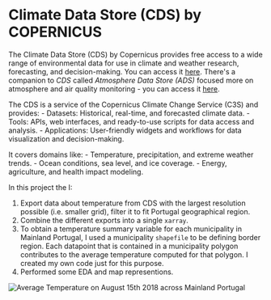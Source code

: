 # Climate Data Store (CDS) by COPERNICUS

The Climate Data Store (CDS) by Copernicus provides free access to a wide range of environmental data for use in climate and weather research, forecasting, and decision-making. You can access it [here](https://cds.climate.copernicus.eu/datasets). There's a companion to *CDS* called *Atmosphere Data Store (ADS)* focused more on atmosphere and air quality monitoring - you can access it [here](https://ads.atmosphere.copernicus.eu/user-guide).

The CDS is a service of the Copernicus Climate Change Service (C3S) and provides:
	- Datasets: Historical, real-time, and forecasted climate data.
	- Tools: APIs, web interfaces, and ready-to-use scripts for data access and analysis.
	-	Applications: User-friendly widgets and workflows for data visualization and decision-making.

It covers domains like:
	-	Temperature, precipitation, and extreme weather trends.
	-	Ocean conditions, sea level, and ice coverage.
	-	Energy, agriculture, and health impact modeling.

In this project the I:
  1. Export data about temperature from CDS with the largest resolution possible (i.e. smaller grid), filter it to fit Portugal geographical region.
  2. Combine the different exports into a single ```xarray```.
  3. To obtain a temperature summary variable for each municipality in Mainland Portugal, I used a municipality ```shapefile``` to be defining border region. Each datapoint that is contained in a municipality polygon contributes to the average temperature computed for that polygon. I created my own code just for this purpose.
  4. Performed some EDA and map representions.

![Average Temperature on August 15th 2018 across Mainland Portugal](relative/path/in/repository/to/image.svg)


 
